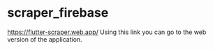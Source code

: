 # scraper_firebase

https://flutter-scraper.web.app/  Using this link you can go to the web version of the application.
